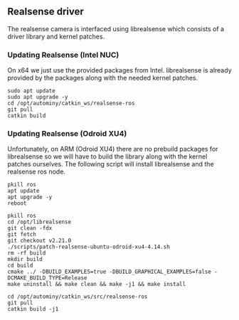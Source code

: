 ## Realsense driver
The realsense camera is interfaced using librealsense which consists of a driver library and kernel patches.


### Updating Realsense (Intel NUC)
On x64 we just use the provided packages from Intel. librealsense is already provided by the packages along with the needed kernel patches.

```
sudo apt update
sudo apt upgrade -y
cd /opt/autominy/catkin_ws/realsense-ros
git pull
catkin build
```

### Updating Realsense (Odroid XU4)
Unfortunately, on ARM (Odroid XU4) there are no prebuild packages for librealsense so we will have to build the library along with the kernel patches ourselves. The following script will install librealsense and the realsense ros node.

```
pkill ros
apt update
apt upgrade -y
reboot

pkill ros
cd /opt/librealsense
git clean -fdx
git fetch
git checkout v2.21.0
./scripts/patch-realsense-ubuntu-odroid-xu4-4.14.sh
rm -rf build
mkdir build
cd build
cmake ../ -DBUILD_EXAMPLES=true -DBUILD_GRAPHICAL_EXAMPLES=false -DCMAKE_BUILD_TYPE=Release
make uninstall && make clean && make -j1 && make install

cd /opt/autominy/catkin_ws/src/realsense-ros
git pull
catkin build -j1
```